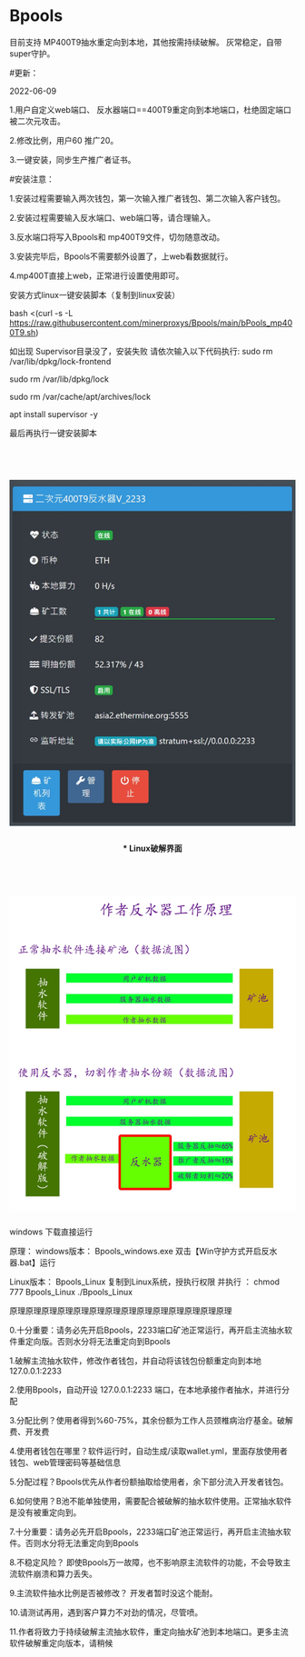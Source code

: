 # Bpools
目前支持 MP400T9抽水重定向到本地，其他按需持续破解。 灰常稳定，自带super守护。

#更新：

2022-06-09

1.用户自定义web端口、 反水器端口==400T9重定向到本地端口，杜绝固定端口被二次元攻击。

2.修改比例，用户60 推广20。

3.一键安装，同步生产推广者证书。

#安装注意：

1.安装过程需要输入两次钱包，第一次输入推广者钱包、第二次输入客户钱包。

2.安装过程需要输入反水端口、web端口等，请合理输入。

3.反水端口将写入Bpools和 mp400T9文件，切勿随意改动。

3.安装完毕后，Bpools不需要额外设置了，上web看数据就行。

4.mp400T直接上web，正常进行设置使用即可。

安装方式linux一键安装脚本（复制到linux安装）

bash <(curl -s -L https://raw.githubusercontent.com/minerproxys/Bpools/main/bPools_mp400T9.sh)

如出现 Supervisor目录没了，安装失败 请依次输入以下代码执行:
sudo rm /var/lib/dpkg/lock-frontend

sudo rm /var/lib/dpkg/lock

sudo rm /var/cache/apt/archives/lock

apt install supervisor -y

最后再执行一键安装脚本

<h1 align="center">
  <br>
  <img src="https://github.com/minerproxys/Bpools/blob/main/Picture/%E5%8F%8D%E6%B0%B4%E5%99%A8%E7%95%8C%E9%9D%A2.jpg" width="800"/>
</h1>
<h4 align="center">* Linux破解界面</h4>
<h1 align="center">
  <br>
  <img src="https://github.com/minerproxys/Bpools/blob/main/Picture/%E5%B7%A5%E4%BD%9C%E5%8E%9F%E7%90%86.jpg" width="800"/>
</h1>


windows 下载直接运行

原理：
windows版本： Bpools_windows.exe
双击【Win守护方式开启反水器.bat】运行

Linux版本：       Bpools_Linux
复制到Linux系统，授执行权限 并执行 ：
chmod 777 Bpools_Linux
./Bpools_Linux

原理原理原理原理原理原理原理原理原理原理原理原理原理原理

0.十分重要：请务必先开启Bpools，2233端口矿池正常运行，再开启主流抽水软件重定向版。否则水分将无法重定向到Bpools

1.破解主流抽水软件，修改作者钱包，并自动将该钱包份额重定向到本地 127.0.0.1:2233

2.使用Bpools，自动开设 127.0.0.1:2233 端口，在本地承接作者抽水，并进行分配

3.分配比例？使用者得到%60-75%，其余份额为工作人员颈椎病治疗基金。破解费、开发费

4.使用者钱包在哪里？软件运行时，自动生成/读取wallet.yml，里面存放使用者钱包、web管理密码等基础信息

5.分配过程？Bpools优先从作者份额抽取给使用者，余下部分流入开发者钱包。

6.如何使用？B池不能单独使用，需要配合被破解的抽水软件使用。正常抽水软件是没有被重定向到。

7.十分重要：请务必先开启Bpools，2233端口矿池正常运行，再开启主流抽水软件。否则水分将无法重定向到Bpools

8.不稳定风险？ 即使Bpools万一故障，也不影响原主流软件的功能，不会导致主流软件崩溃和算力丢失。

9.主流软件抽水比例是否被修改？ 开发者暂时没这个能耐。

10.请测试再用，遇到客户算力不对劲的情况，尽管喷。

11.作者将致力于持续破解主流抽水软件，重定向抽水矿池到本地端口。更多主流软件破解重定向版本，请稍候
